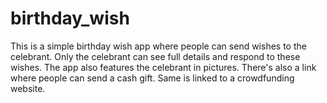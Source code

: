 # birthday_wish

This is a simple birthday wish app where people can send wishes to the celebrant. Only the celebrant can see full details and respond to these wishes.
The app also features the celebrant in pictures.
There's also a link where people can send a cash gift. Same is linked to a crowdfunding website.
